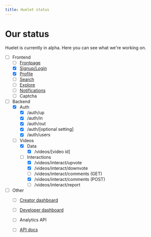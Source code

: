 ```yaml
---
title: Huelet status
---
```


# Our status

Huelet is currently in alpha. Here you can see what we're working on.

- [ ] Frontend
  - [ ] [Frontpage](https://huelet.net/)
  - [x] [Signup/Login](https://huelet.net/auth/up)
  - [x] [Profile](https://huelet.net/auth/settings)
  - [ ] [Search](https://huelet.net/s?q=undefined)
  - [ ] [Explore](https://huelet.net/explore)
  - [ ] [Notifications](https://huelet.net/auth/inbox)
  - [ ] Captcha
- [ ] Backend
  - [x] Auth
    - [x] /auth/up
    - [x] /auth/in
    - [x] /auth/out
    - [x] /auth/[optional setting]
    - [x] /auth/users
  - [ ] Videos
    - [x] Data
      - [x] /videos/[video id]
    - [ ] Interactions
      - [x] /videos/interact/upvote
      - [x] /videos/interact/downvote
      - [ ] /videos/interact/comments (GET)
      - [x] /videos/interact/comments (POST)
      - [ ] /videos/interact/report
- [ ] Other
    - [ ] [Creator dashboard](https://dash.huelet.net)
    - [ ] [Developer dashboard](https://dev.huelet.net)
    - [ ] Analytics API
    - [ ] [API docs](https://docs.huelet.net)
    